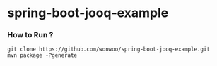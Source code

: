 # spring-boot-jooq-example

### How to Run ?

```
git clone https://github.com/wonwoo/spring-boot-jooq-example.git
mvn package -Pgenerate
```
